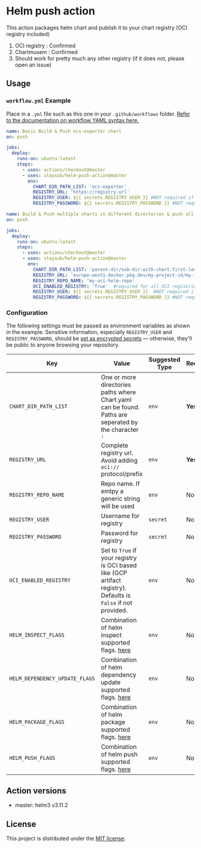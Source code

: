 # Helm push action

This action packages helm chart and publish it to your chart registry (OCI registry included)

1. OCI registry : Confirmed
2. Chartmusem : Confirmed
3. Should work for pretty much any other registry (if it does not, please open an issue)

## Usage

### `workflow.yml` Example

Place in a `.yml` file such as this one in your `.github/workflows`
folder. [Refer to the documentation on workflow YAML syntax here.](https://help.github.com/en/articles/workflow-syntax-for-github-actions)

```yaml
name: Basic Build & Push ecs-exporter chart
on: push

jobs:
  deploy:
    runs-on: ubuntu-latest
    steps:
      - uses: actions/checkout@master
      - uses: staysub/helm-push-action@master
        env:
          CHART_DIR_PATH_LIST: 'ecs-exporter'
          REGISTRY_URL: 'https://registry.url'
          REGISTRY_USER: ${{ secrets.REGISTRY_USER }} #NOT required if you helm repo does not need authorization
          REGISTRY_PASSWORD: ${{ secrets.REGISTRY_PASSWORD }} #NOT required if you helm repo does not need authorization
```

```yaml
name: Build & Push multiple charts in different directories & push all to OCI REGISTRY
on: push

jobs:
  deploy:
    runs-on: ubuntu-latest
    steps:
      - uses: actions/checkout@master
      - uses: staysub/helm-push-action@master
        env:
          CHART_DIR_PATH_LIST: 'parent-dir/sub-dir-with-chart:first-level-dir-with-chart:.dot-dir/my-chart-dir'
          REGISTRY_URL: 'europe-west1-docker.pkg.dev/my-project-id/my-image-registry/' #DO NOT add the oci protocol "oci://"
          REGISTRY_REPO_NAME: 'my-oci-helm-repo'
          OCI_ENABLED_REGISTRY: 'True'  #required for all OCI registries
          REGISTRY_USER: ${{ secrets.REGISTRY_USER }}  #NOT required if you helm repo does not need authorization
          REGISTRY_PASSWORD: ${{ secrets.REGISTRY_PASSWORD }} #NOT required if you helm repo does not need authorization
```

### Configuration

The following settings must be passed as environment variables as shown in the example. Sensitive information,
especially `REGISTRY_USER` and `REGISTRY_PASSWORD`, should
be [set as encrypted secrets](https://help.github.com/en/articles/virtual-environments-for-github-actions#creating-and-using-secrets-encrypted-variables) —
otherwise, they'll be public to anyone browsing your repository.

| Key                            | Value                                                                                                                                                           | Suggested Type | Required |
|--------------------------------|-----------------------------------------------------------------------------------------------------------------------------------------------------------------|----------------|----------|
| `CHART_DIR_PATH_LIST`          | One or more directories paths where Chart.yaml can be found. Paths are seperated by the character `:`                                                           | `env`          | **Yes**  |
| `REGISTRY_URL`                 | Complete registry url. Avoid adding `oci://` protocol/prefix                                                                                                    | `env`          | **Yes**  |
| `REGISTRY_REPO_NAME`           | Repo name. If emtpy a generic string will be used                                                                                                               | `env`          | No       |
| `REGISTRY_USER`                | Username for registry                                                                                                                                           | `secret`       | No       |
| `REGISTRY_PASSWORD`            | Password for registry                                                                                                                                           | `secret`       | No       |
| `OCI_ENABLED_REGISTRY`         | Set to `True` if your registry is OCI based like (GCP artifact registry). Defaults is `False` if not provided.                                                  | `env`          | No       |
| `HELM_INSPECT_FLAGS`           | Combination of helm inspect supported flags. [here](https://helm.sh/docs/helm/helm_inspect/)        | `env`          | No       |
| `HELM_DEPENDENCY_UPDATE_FLAGS` | Combination of helm dependency update supported flags. [here](https://helm.sh/docs/helm/dependency_update/) | `env`          | No       |
| `HELM_PACKAGE_FLAGS`           | Combination of helm package supported flags. [here](https://helm.sh/docs/helm/helm_package/)       | `env`          | No       |
| `HELM_PUSH_FLAGS`              | Combination of helm push supported flags. [here](https://helm.sh/docs/helm/helm_push/)          | `env`          | No       |

## Action versions

- master: helm3 v3.11.2

## License

This project is distributed under the [MIT license](LICENSE.md).
